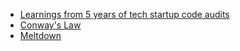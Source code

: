 - [Learnings from 5 years of tech startup code audits](https://kenkantzer.com/learnings-from-5-years-of-tech-startup-code-audits/)
- [Conway's Law](https://en.wikipedia.org/wiki/Conway's_law)
- [Meltdown](https://en.wikipedia.org/wiki/Meltdown_(security_vulnerability))